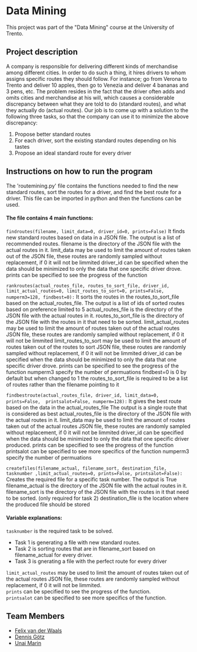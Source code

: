 # Data Mining
This project was part of the "Data Mining" course at the University of Trento.

## Project description
A company is responsible for delivering different kinds of merchandise among different cities. In order to do such a thing, 
it hires drivers to whom assigns specific routes they should follow. For instance; go from Verona to Trento and deliver 
10 apples, then go to Venezia and deliver 4 bananas and 3 pens, etc. The problem resides in the fact that the driver often 
adds and omits cities and merchandise at his will, which causes a considerable discrepancy between what they are told to do 
(standard routes), and what they actually do (actual routes). Our job is to come up with a solution to the following three 
tasks, so that the company can use it to minimize the above discrepancy:
  1. Propose better standard routes
  2. For each driver, sort the existing standard routes depending on his tastes
  3. Propose an ideal standard route for every driver

## Instructions on how to run the program
The 'routemining.py' file contains the functions needed to find the new standard routes, sort the routes for a driver, and find the best route for a driver.
This file can be imported in python and then the functions can be used.

#### The file contains 4 main functions:
```findroutes(filename, limit_data=0, driver_id=0, prints=False)```
It finds new standard routes based on data in a JSON file. The output is a list of recommended routes.
filename is the directory of the JSON file with the actual routes in it.
limit_data may be used to limit the amount of routes taken out of the JSON file, these routes are randomly sampled without replacement, if 0 it will not be limmited
driver_id can be specified when the data should be minimized to only the data that one specific driver drove.
prints can be specified to see the progress of the function

```rankroutes(actual_routes_file, routes_to_sort_file, driver_id, limit_actual_routes=0, limit_routes_to_sort=0, prints=False, numperm3=128, findbest=0):```
It sorts the routes in the routes_to_sort_file based on the actual_routes_file. The output is a list of ids of sorted routes based on preference limited to 5
actual_routes_file is the directory of the JSON file with the actual routes in it.
routes_to_sort_file is the directory of the JSON file with the routes in it that need to be sorted.
limit_actual_routes may be used to limit the amount of routes taken out of the actual routes JSON file, these routes are randomly sampled without replacement, if 0 it will not be limmited
limit_routes_to_sort may be used to limit the amount of routes taken out of the routes to sort JSON file, these routes are randomly sampled without replacement, if 0 it will not be limmited
driver_id can be specified when the data should be minimized to only the data that one specific driver drove.
prints can be specified to see the progress of the function
numperm3 specify the number of permuations
findbest=0 is 0 by default but when changed to 1 the routes_to_sort_file is required to be a list of routes rather than the filename pointing to it

```findbestroute(actual_routes_file, driver_id, limit_data=0, prints=False,  printsalot=False, numperm=128):```
It gives the best route based on the data in the actual_routes_file The output is a single route that is considered as best
actual_routes_file is the directory of the JSON file with the actual routes in it.
limit_data may be used to limit the amount of routes taken out of the actual routes JSON file, these routes are randomly sampled without replacement, if 0 it will not be limmited
driver_id can be specified when the data should be minimized to only the data that one specific driver produced.
prints can be specified to see the progress of the function
printsalot can be specified to see more specifics of the function
numperm3 specify the number of permuations

```createfiles(filename_actual, filename_sort, destination_file, tasknumber ,limit_actual_routes=0, prints=False, printsalot=False):```
Creates the required file for a specific task number. The output is True
filename_actual is the directory of the JSON file with the actual routes in it.
filename_sort is the directory of the JSON file with the routes in it that need to be sorted. (only required for task 2)
destination_file is the location where the produced file should be stored

#### Variable explanations:
```tasknumber``` is the required task to be solved.<br>
- Task 1 is generating a file with new standard routes.<br>
- Task 2 is sorting routes that are in filename_sort based on filename_actual for every driver.<br>
- Task 3 is gnerating a file with the perfect route for every driver

```limit_actual_routes``` may be used to limit the amount of routes taken out of the actual routes JSON file, these routes are randomly sampled without replacement, if 0 it will not be limmited.<br>
```prints``` can be specified to see the progress of the function.<br>
```printsalot``` can be specified to see more specifics of the function.

## Team Members
- [Felix van der Waals](https://github.com/Bromsnortor)
- [Dennis Götz](https://github.com/dennismgoetz)
- [Unai Marin](https://github.com/unaimarin)
